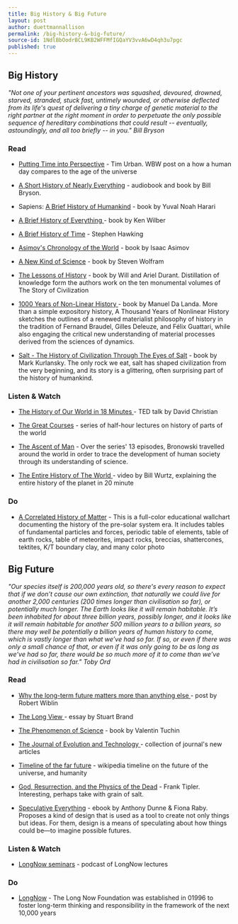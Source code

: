 ```yaml
---
title: Big History & Big Future
layout: post
author: duettmannallison
permalink: /big-history-&-big-future/
source-id: 1NdlBbOodrBCL9KB2WFFMfIGQaYV3vvA6wD4qh3u7pgc
published: true
---
```

## Big History

*"Not one of your pertinent ancestors was squashed, devoured, drowned, starved, stranded, stuck fast, untimely wounded, or otherwise deflected from its life's quest of delivering a tiny charge of genetic material to the right partner at the right moment in order to perpetuate the only possible sequence of hereditary combinations that could result -- eventually, astoundingly, and all too briefly -- in you." Bill Bryson*

### Read

* [Putting Time into Perspective](https://waitbutwhy.com/2013/08/putting-time-in-perspective.html) - Tim Urban. WBW post on a how a human day compares to the age of the universe

* [A Short History of Nearly Everything](https://www.audiobooks.com/audiobook/short-history-of-nearly-everything/52396) - audiobook and book by Bill Bryson. 

* Sapiens: [A Brief History of Humankind](https://www.amazon.fr/Sapiens-Humankind-Yuval-Noah-Harari/dp/0099590085) - book by Yuval Noah Harari

* [A Brief History of Everything ](https://www.amazon.com/Brief-History-Everything-Ken-Wilber-ebook/dp/B00ATMWJMG)- book by Ken Wilber

* [A Brief History of Time](https://www.amazon.com/Illustrated-Brief-History-Updated-Expanded/dp/0553103741/ref=pd_lpo_sbs_14_t_0?_encoding=UTF8&psc=1&refRID=HCJJ8FV8QR6G9D4ATT17) - Stephen Hawking

* [Asimov's Chronology of the World](http://globalloveins.com/book12/59001.pdf) - book by Isaac Asimov

* [A New Kind of Science](https://www.wolframscience.com/) - book by Steven Wolfram

* [The Lessons of History](ry-Will-Durant/dp/143914995X) - book by Will and Ariel Durant. Distillation of knowledge form the authors work on the ten monumental volumes of The Story of Civilization

* [1000 Years of Non-Linear History ](https://www.amazon.com/Thousand-Years-Nonlinear-History/dp/0942299329)- book by Manuel Da Landa. More than a simple expository history, A Thousand Years of Nonlinear History sketches the outlines of a renewed materialist philosophy of history in the tradition of Fernand Braudel, Gilles Deleuze, and Félix Guattari, while also engaging the critical new understanding of material processes derived from the sciences of dynamics.

* [Salt - The History of Civilization Through The Eyes of Salt](https://www.amazon.com/Salt-World-History-Mark-Kurlansky/dp/0142001619) - book by Mark Kurlansky. The only rock we eat, salt has shaped civilization from the very beginning, and its story is a glittering, often surprising part of the history of humankind. 

### Listen & Watch

* [The History of Our World in 18 Minutes ](https://www.ted.com/talks/david_christian_big_history)- TED talk by David Christian

* [The Great Courses](https://www.thegreatcourses.com/) - series of half-hour lectures on history of parts of the world

* [The Ascent of Man](https://www.amazon.com/Ascent-Man-Dvd-Set/dp/B000NDI3SK) - Over the series' 13 episodes, Bronowski travelled around the world in order to trace the development of human society through its understanding of science.

* [The Entire History of The World ](https://www.youtube.com/watch?v=xuCn8ux2gbs)- video by Bill Wurtz, explaining the entire history of the planet in 20 minute

### Do 

* [A Correlated History of Matter](http://www.bhigr.com/store/product.php?productid=311) - This is a full-color educational wallchart documenting the history of the pre-solar system era. It includes tables of fundamental particles and forces, periodic table of elements, table of earth rocks, table of meteorites, impact rocks, breccias, shattercones, tektites, K/T boundary clay, and many color photo

## Big Future

*"Our species itself is 200,000 years old, so there's every reason to expect that if we don’t cause our own extinction, that naturally we could live for another 2,000 centuries (200 times longer than civilisation so far), or potentially much longer. The Earth looks like it will remain habitable. It’s been inhabited for about three billion years, possibly longer, and it looks like it will remain habitable for another 500 million years to a billion years, so there may well be potentially a billion years of human history to come, which is vastly longer than what we’ve had so far. If so, or even if there was only a small chance of that,  or even if it was only going to be as long as we’ve had so far, there would be so much more of it to come than we’ve had in civilisation so far." Toby Ord*

### Read

* [Why the long-term future matters more than anything else ](https://80000hours.org/articles/why-the-long-run-future-matters-more-than-anything-else-and-what-we-should-do-about-it/?source=email&uni_id=0&utm_source=80%2C000+Hours+mailing+list&utm_campaign=9a8cac4a37-WP_august_research_newsletter&utm_medium=email&utm_term=0_43bc1ae55c-9a8cac4a37-351286509)- post by Robert Wiblin

* [The Long View ](http://longnow.org/essays/taking-long-view/)- essay by Stuart Brand 

* [The Phenomenon of Science](http://pespmc1.vub.ac.be/POSBOOK.html) - book by Valentin Tuchin

* [The Journal of Evolution and Technology ](http://jetpress.org/contents.htm)- collection of journal's new articles 

* [Timeline of the far future](https://en.wikipedia.org/wiki/Timeline_of_the_far_future) - wikipedia timeline on the future of the universe, and humanity

* [God, Resurrection, and the Physics of the Dead](https://www.amazon.com/Physics-Immortality-Modern-Cosmology-Resurrection/dp/0385467990) - Frank Tipler. Interesting, perhaps take with grain of salt.

* [Speculative Everything](https://mycourses.aalto.fi/pluginfile.php/40001/course/section/15792/Dunne_Raby_Methodological_Physical.pdf) - ebook by Anthony Dunne & Fiona Raby. Proposes a kind of design that is used as a tool to create not only things but ideas. For them, design is a means of speculating about how things could be—to imagine possible futures.

### Listen & Watch

* [LongNow seminars](http://longnow.org/seminars/podcast/) - podcast of LongNow lectures

### Do

* [LongNow](http://longnow.org) - The Long Now Foundation was established in 01996 to foster long-term thinking and responsibility in the framework of the next 10,000 years

